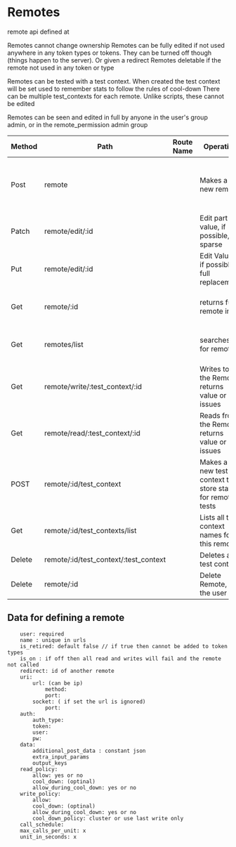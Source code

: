 # Remotes

remote api defined at


Remotes cannot change ownership
Remotes can be fully edited if not used anywhere in any token types or tokens. They can be turned off though (things happen to the server). Or given a redirect
Remotes deletable if the remote not used in any token or type

Remotes can be tested with a test context. When created the test context will be set used to remember stats to follow the rules of cool-down
There can be multiple test_contexts for each remote. Unlike scripts, these cannot be edited

Remotes can be seen and edited in full by anyone in the user's group admin, or in the remote_permission admin group



| Method | Path                                  | Route Name | Operation                                                | Args                                            |
|--------|---------------------------------------|------------|----------------------------------------------------------|-------------------------------------------------|
| Post   | remote                                |            | Makes a new remote                                       | Required name: optional states, required remote |
| Patch  | remote/edit/:id                       |            | Edit part of value, if possible, sparse                  | Any detail , sparse update                      |
| Put    | remote/edit/:id                       |            | Edit Value , if possible, full replacement               | All the values for the definition               |
| Get    | remote/:id                            |            | returns full remote info                                 | can pass in optional type and token             |
| Get    | remotes/list                          |            | searches for remotes                                     | iterator,can pass in filtering info             |
| Get    | remote/write/:test_context/:id        |            | Writes to the Remote, returns value or issues            | Runs using context created                      |
| Get    | remote/read/:test_context/:id         |            | Reads from the Remote, returns value or issues           | Runs using context created                      |
| POST   | remote/:id/test_context               |            | Makes a new test context to store state for remote tests | required name                                   |
| Get    | remote/:id/test_contexts/list         |            | Lists all test context names for this remote             | iterator                                        |
| Delete | remote/:id/test_context/:test_context |            | Deletes a test context                                   |                                                 |
| Delete | remote/:id                            |            | Delete Remote, if the user can                           |                                                 |


## Data for defining a remote


        user: required
        name : unique in urls
        is_retired: default false // if true then cannot be added to token types
        is_on : if off then all read and writes will fail and the remote not called
        redirect: id of another remote
        uri: 
            url: (can be ip)
                method:
                port:
            socket: ( if set the url is ignored) 
                port:
        auth:
            auth_type:
            token:
            user:
            pw:
        data:
            additional_post_data : constant json
            extra_input_params
            output_keys
        read_policy:
            allow: yes or no
            cool_down: (optinal)
            allow_during_cool_down: yes or no
        write_policy:
            allow:
            cool_down: (optinal)
            allow_during_cool_down: yes or no
            cool_down_policy: cluster or use last write only
        call_schedule:
        max_calls_per_unit: x
        unit_in_seconds: x